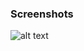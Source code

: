 ### Screenshots

![alt text](https://github.com/andreiseverin/WeaponMod-guns-backup/blob/main/wpn_ethereal/Ethereal%20from%20CSO.png?raw=true)